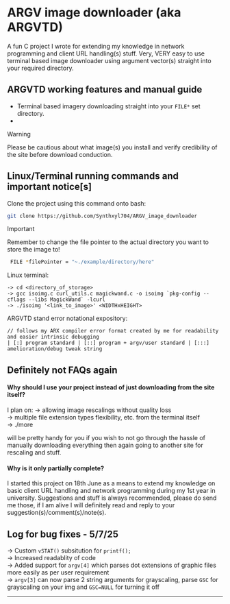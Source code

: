 
# ARGV image downloader (aka ARGVTD)
A fun C project I wrote for extending my knowledge in network programming and client URL handling(s) stuff.
Very, VERY easy to use terminal based image downloader using argument vector(s) straight into your required directory.

## ARGVTD working features and manual guide
- Terminal based imagery downloading straight into your `FILE*` set directory.
- 

> [!WARNING]
> Please be cautious about what image(s) you install and verify credibility of the site before download conduction.

## Linux/Terminal running commands and important notice[s]

Clone the project using this command onto bash:

```bash
git clone https://github.com/Synthxyl704/ARGV_image_downloader
```

> [!IMPORTANT]
> Remember to change the file pointer to the actual directory you want to store the image to!
> ```bash
>  FILE *filePointer = "~./example/directory/here"
> ```

Linux terminal:
```
-> cd <directory_of_storage>
-> gcc isoimg.c curl_utils.c magickwand.c -o isoimg `pkg-config --cflags --libs MagickWand` -lcurl
-> ./isoimg '<link_to_image>' <WIDTHxHEIGHT>
```

ARGVTD stand error notational expository:
```
// follows my ARX compiler error format created by me for readability and easier intrinsic debugging
| [:] program standard | [::] program + argv/user standard | [:::] amelioration/debug tweak string       
```

## Definitely not FAQs again

#### Why should I use your project instead of just downloading from the site itself?

I plan on:
-> allowing image rescalings without quality loss <br>
-> multiple file extension types flexibility, etc. from the terminal itself <br>
-> ./more <br>

will be pretty handy for you if you wish to not go through the hassle of manually downloading everything then again going to another site for rescaling and stuff.

#### Why is it only partially complete?

I started this project on 18th June as a means to extend my knowledge on basic client URL handling and network programming during my 1st year in university.
Suggestions and stuff is always recommended, please do send me those, if I am alive I will definitely read and reply to your suggestion(s)/comment(s)/note(s).

## Log for bug fixes - 5/7/25

-> Custom `vSTAT()` subsitution for `printf();` <br>
-> Increased readablity of code <br>
-> Added support for `argv[4]` which parses dot extensions of graphic files more easily as per user requirement <br>
-> `argv[3]` can now parse 2 string arguments for grayscaling, parse `GSC` for grayscaling on your img and `GSC=NULL` for turning it off <br>

<hr>
